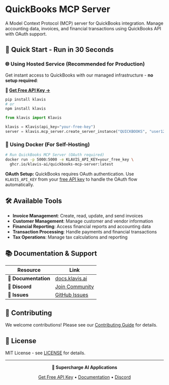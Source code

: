 # QuickBooks MCP Server

A Model Context Protocol (MCP) server for QuickBooks integration. Manage accounting data, invoices, and financial transactions using QuickBooks API with OAuth support.

## 🚀 Quick Start - Run in 30 Seconds

### 🌐 Using Hosted Service (Recommended for Production)

Get instant access to QuickBooks with our managed infrastructure - **no setup required**:

**🔗 [Get Free API Key →](https://www.klavis.ai/home/api-keys)**

```bash
pip install klavis
# or
npm install klavis
```

```python
from klavis import Klavis

klavis = Klavis(api_key="your-free-key")
server = klavis.mcp_server.create_server_instance("QUICKBOOKS", "user123")
```

### 🐳 Using Docker (For Self-Hosting)

```bash
# Run QuickBooks MCP Server (OAuth required)
docker run -p 5000:5000 -e KLAVIS_API_KEY=your_free_key \
  ghcr.io/klavis-ai/quickbooks-mcp-server:latest
```

**OAuth Setup:** QuickBooks requires OAuth authentication. Use `KLAVIS_API_KEY` from your [free API key](https://www.klavis.ai/home/api-keys) to handle the OAuth flow automatically.

## 🛠️ Available Tools

- **Invoice Management**: Create, read, update, and send invoices
- **Customer Management**: Manage customer and vendor information
- **Financial Reporting**: Access financial reports and accounting data
- **Transaction Processing**: Handle payments and financial transactions
- **Tax Operations**: Manage tax calculations and reporting

## 📚 Documentation & Support

| Resource | Link |
|----------|------|
| **📖 Documentation** | [docs.klavis.ai](https://docs.klavis.ai) |
| **💬 Discord** | [Join Community](https://discord.gg/p7TuTEcssn) |
| **🐛 Issues** | [GitHub Issues](https://github.com/klavis-ai/klavis/issues) |

## 🤝 Contributing

We welcome contributions! Please see our [Contributing Guide](../../CONTRIBUTING.md) for details.

## 📜 License

MIT License - see [LICENSE](../../LICENSE) for details.

---

<div align="center">
  <p><strong>🚀 Supercharge AI Applications </strong></p>
  <p>
    <a href="https://www.klavis.ai">Get Free API Key</a> •
    <a href="https://docs.klavis.ai">Documentation</a> •
    <a href="https://discord.gg/p7TuTEcssn">Discord</a>
  </p>
</div>